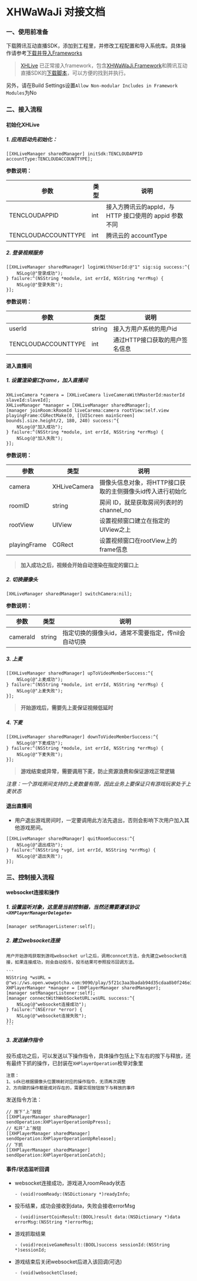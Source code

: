# XHWaWaJi 对接文档
### 一、使用前准备
下载腾讯互动直播SDK，添加到工程里，并修改工程配置和导入系统库。具体操作请参考[下载并导入Frameworks](http://open.doc.wowgotcha.com/lv/ios/frameworks.html)

> [XHLive](https://github.com/wowgotcha/XHWaWaJi-iOS) 已正常接入framework，包含[XHWaWaJi.Framework](https://github.com/wowgotcha/XHWaWaJi-iOS/tree/master/XHLive/XHLive)和腾讯互动直播SDK的[下载脚本](https://github.com/wowgotcha/XHWaWaJi-iOS/tree/master/XHLive/XHLive/TencentLiveSDK)，可以方便的找到并执行。

另外，请在Build Settings设置`Allow Non-modular Includes in Framework Modules`为No

### 二、接入流程
#### 初始化XHLive
##### 1. 应用启动先初始化：
    
```
[[XHLiveManager sharedManager] initSdk:TENCLOUDAPPID accountType:TENCLOUDACCOUNTTYPE];
```
    
**参数说明：**

| 参数 | 类型 | 说明 |
| --- | --- | --- |
| TENCLOUDAPPID | int | 接入方腾讯云的appId，与 HTTP 接口使用的 appid 参数不同 |
| TENCLOUDACCOUNTTYPE | int | 腾讯云的 accountType |

##### 2. 登录视频服务
    
```
[[XHLiveManager sharedManager] loginWithUserId:@"1" sig:sig success:^{
    NSLog(@"登录成功");
} failure:^(NSString *module, int errId, NSString *errMsg) {
    NSLog(@"登录失败");
}];
```
    
 **参数说明：**
 
| 参数 | 类型 | 说明 |
| --- | --- | --- |
| userId | string | 接入方用户系统的用户id |
| TENCLOUDACCOUNTTYPE | int | 通过HTTP接口获取的用户签名信息 |

#### 进入直播间
##### 1. 设置渲染窗口frame，加入直播间

```
XHLiveCamera *camera = [XHLiveCamera liveCameraWithMasterId:masterId slaveId:slaveId];
XHLiveManager *manager = [XHLiveManager sharedManager];
[manager joinRoom:kRoomId liveCarema:camera rootView:self.view playingFrame:CGRectMake(0, [[UIScreen mainScreen] bounds].size.height/2, 180, 240) success:^{
    NSLog(@"加入成功");
} failure:^(NSString *module, int errId, NSString *errMsg) {
    NSLog(@"加入失败");
}];    
```
    
**参数说明：**

| 参数 | 类型 | 说明 |
| --- | --- | --- |
| camera | XHLiveCamera | 摄像头信息对象，将HTTP接口获取的主侧摄像头id传入进行初始化 |
| roomID | string | 房间 ID，就是获取房间列表时的 channel_no |
| rootView | UIView | 设置视频窗口建立在指定的UIView之上 |
| playingFrame | CGRect | 设置视频窗口在rootView上的frame信息 |
    
> **加入成功之后，视频会开始自动渲染在指定的窗口上**
    
##### 2. 切换摄像头

```
[XHLiveManager sharedManager] switchCamera:nil];
```

**参数说明：**

| 参数 | 类型 | 说明 |
| --- | --- | --- |
| cameraId | string | 指定切换的摄像头id，通常不需要指定，传nil会自动切换 |

##### 3. 上麦
    
```
[[XHLiveManager sharedManager] upToVideoMemberSuccess:^{
    NSLog(@"上麦成功");
} failure:^(NSString *module, int errId, NSString *errMsg) {
    NSLog(@"上麦失败");
}];
```
    
> **开始游戏后，需要先上麦保证视频低延时**

##### 4. 下麦

```
[[XHLiveManager sharedManager] downToVideoMemberSuccess:^{
    NSLog(@"下麦成功");
} failure:^(NSString *module, int errId, NSString *errMsg) {
    NSLog(@"下麦失败");
}];
```
    
> **游戏结束或异常，需要调用下麦，防止资源浪费和保证游戏正常逻辑**
    
_注意：一个游戏房间支持的上麦数量有限，因此业务上要保证只有游戏玩家处于上麦状态_
    
#### 退出直播间
* 用户退出游戏房间时，一定要调用此方法先退出，否则会影响下次用户加入其他游戏房间。

```
[[XHLiveManager sharedManager] quitRoomSuccess:^{
    NSLog(@"退出成功");
} failure:^(NSString *vgd, int errId, NSString *errMsg) {
    NSLog(@"退出失败");
}];
```


### 三、控制接入流程
#### websocket连接和操作
##### 1. 设置监听对象，这里是当前控制器，当然还需要遵该协议`<XHPlayerManagerDelegate>`

```
[manager setManagerListener:self];
```

##### 2. 建立websocket连接
    用户开始游戏获取到游戏websocket url之后，调用conncet方法，会先建立websocket连接，如果连接成功，则会自动投币，投币结果可参照投币回调方法。
    
    ```
    NSString *wsURL = @"ws://ws.open.wowgotcha.com:9090/play/5f21c3aa3badab94d35cdaa8b0f246e356fbe95f";
    XHPlayerManager *manager = [XHPlayerManager sharedManager];
    [manager setManagerListener:self];
    [manager connectWithWebSocketURL:wsURL success:^{
        NSLog(@"websocket连接成功");
    } failure:^(NSError *error) {
        NSLog(@"websocket连接失败");
    }];
    ```

##### 3. 发送操作指令
投币成功之后，可以发送以下操作指令，具体操作包括上下左右的按下与释放，还有最终下抓的操作，已封装在`XHPlayerOperation`枚举对象里

```
注意：
1、sdk已根据摄像头位置映射对应的操作指令，无须再次调整
2、方向键的操作都是成对存在的，需要实现按钮按下与释放的事件
```
    
发送指令方法：
    
```
// 按下‘上’按钮
[[XHPlayerManager sharedManager] sendOperation:XHPlayerOperationUpPress];
// 松开‘上’按钮
[[XHPlayerManager sharedManager] sendOperation:XHPlayerOperationUpRelease];
// 下抓
[[XHPlayerManager sharedManager] sendOperation:XHPlayerOperationCatch];
```

#### 事件/状态监听回调
* websocket连接成功，游戏进入roomReady状态

    ```
    - (void)roomReady:(NSDictionary *)readyInfo;
    ```

* 投币结果，成功会接收到data，失败会接收errorMsg

    ```
    - (void)insertCoinResult:(BOOL)result data:(NSDictionary *)data errorMsg:(NSString *)errorMsg;
    ```

* 游戏抓取结果

    ```
    - (void)receiveGameResult:(BOOL)success sessionId:(NSString *)sessionId;
    ```

* 游戏结束后关闭websocket后进入该回调(可选)

    ```
    - (void)websocketClosed;
    ```
    


